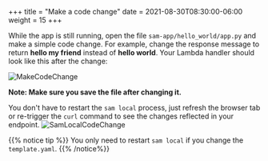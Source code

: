 +++
title = "Make a code change"
date = 2021-08-30T08:30:00-06:00
weight = 15
+++

While the app is still running, open the file `sam-app/hello_world/app.py` and make a simple code change. For example, change the response message to return **hello my friend** instead of **hello world**. Your Lambda handler should look like this after the change: 

![MakeCodeChange](/images/python/local/cloud9_ide_code_change.png)

**Note: Make sure you save the file after changing it.**

You don't have to restart the `sam local` process, just refresh the browser tab or re-trigger the `curl` command to see the changes reflected in your endpoint.
![SamLocalCodeChange](/images/python/local/cloud9_ide_browser_change.png)

{{% notice tip %}}
You only need to restart `sam local` if you change the `template.yaml`.
{{% /notice%}}
